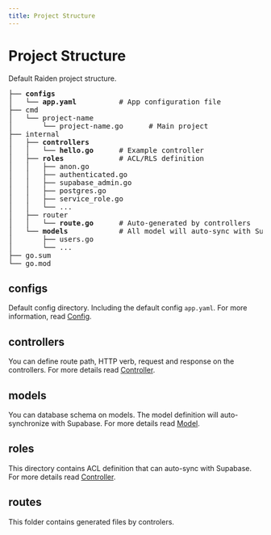```yaml
---
title: Project Structure
---
```


# Project Structure

Default Raiden project structure.

<pre>
├── <b>configs</b>
│   └── <b>app.yaml</b>          # App configuration file
├── cmd
│   └── project-name
│       └── project-name.go      # Main project
├── internal
│   ├── <b>controllers</b>
│   │   └── <b>hello.go</b>      # Example controller
│   ├── <b>roles</b>             # ACL/RLS definition
│   │   ├── anon.go
│   │   ├── authenticated.go
│   │   ├── supabase_admin.go
│   │   ├── postgres.go
│   │   ├── service_role.go
│   │   └── ...
│   ├── router
│   │   └── <b>route.go</b>      # Auto-generated by controllers
│   └── <b>models</b>            # All model will auto-sync with Supabase
│       ├── users.go
│       └── ...
├── go.sum
└── go.mod
</pre>

## configs

Default config directory. Including the default config `app.yaml`. For more information, read [Config](/docs/config).

## controllers

You can define route path, HTTP verb, request and response on the controllers. For more details read [Controller](/docs/controller).

## models

You can database schema on models. The model definition will auto-synchronize with Supabase. For more details read [Model](/docs/model).

## roles

This directory contains ACL definition that can auto-sync with Supabase. For more details read [Controller](/docs/acl).

## routes

This folder contains generated files by controlers.
